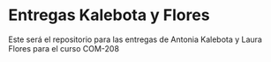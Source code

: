 # Entregas Kalebota y Flores
Este será el repositorio para las entregas de Antonia Kalebota y Laura Flores para el curso COM-208